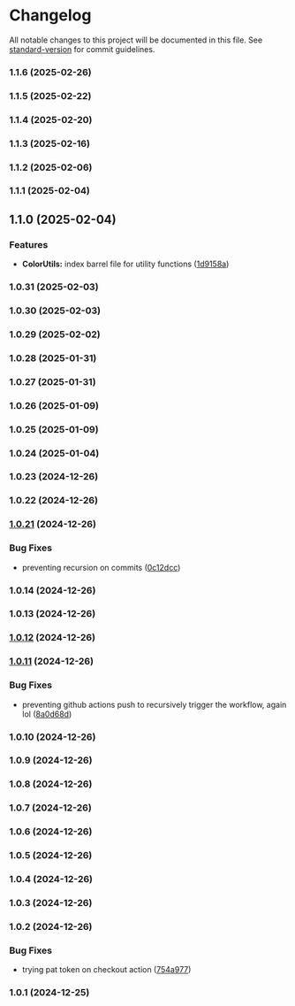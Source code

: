# Changelog

All notable changes to this project will be documented in this file. See [standard-version](https://github.com/conventional-changelog/standard-version) for commit guidelines.

### 1.1.6 (2025-02-26)

### 1.1.5 (2025-02-22)

### 1.1.4 (2025-02-20)

### 1.1.3 (2025-02-16)

### 1.1.2 (2025-02-06)

### 1.1.1 (2025-02-04)

## 1.1.0 (2025-02-04)


### Features

* **ColorUtils:** index barrel file for utility functions ([1d9158a](https://github.com/LuizJarduli/image-palette-extractor/commit/1d9158af45e4c2be17142e1e224d35f98817d4cb))

### 1.0.31 (2025-02-03)

### 1.0.30 (2025-02-03)

### 1.0.29 (2025-02-02)

### 1.0.28 (2025-01-31)

### 1.0.27 (2025-01-31)

### 1.0.26 (2025-01-09)

### 1.0.25 (2025-01-09)

### 1.0.24 (2025-01-04)

### 1.0.23 (2024-12-26)

### 1.0.22 (2024-12-26)

### [1.0.21](https://github.com/LuizJarduli/image-palette-extractor/compare/v1.0.20...v1.0.21) (2024-12-26)


### Bug Fixes

* preventing recursion on commits ([0c12dcc](https://github.com/LuizJarduli/image-palette-extractor/commit/0c12dcc05fb6c5dae2c1a2d1cf5751c391a3b596))

### 1.0.14 (2024-12-26)

### 1.0.13 (2024-12-26)

### [1.0.12](https://github.com/LuizJarduli/image-palette-extractor/compare/v1.0.11...v1.0.12) (2024-12-26)

### [1.0.11](https://github.com/LuizJarduli/image-palette-extractor/compare/v1.0.10...v1.0.11) (2024-12-26)


### Bug Fixes

* preventing github actions push to recursively trigger the workflow, again lol ([8a0d68d](https://github.com/LuizJarduli/image-palette-extractor/commit/8a0d68d7b694ce11886e7a41ba18dd370c2bceef))

### 1.0.10 (2024-12-26)

### 1.0.9 (2024-12-26)

### 1.0.8 (2024-12-26)

### 1.0.7 (2024-12-26)

### 1.0.6 (2024-12-26)

### 1.0.5 (2024-12-26)

### 1.0.4 (2024-12-26)

### 1.0.3 (2024-12-26)

### 1.0.2 (2024-12-26)


### Bug Fixes

* trying pat token on checkout action ([754a977](https://github.com/LuizJarduli/image-palette-extractor/commit/754a97700d7df75143c1b91c8971f45108cdafe1))

### 1.0.1 (2024-12-25)
